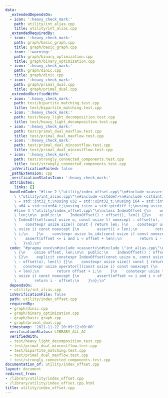 ```yaml
---
data:
  _extendedDependsOn:
  - icon: ':heavy_check_mark:'
    path: utility/int_alias.cpp
    title: utility/int_alias.cpp
  _extendedRequiredBy:
  - icon: ':heavy_check_mark:'
    path: graph/basic_graph.cpp
    title: graph/basic_graph.cpp
  - icon: ':warning:'
    path: graph/binary_optimization.cpp
    title: graph/binary_optimization.cpp
  - icon: ':heavy_check_mark:'
    path: graph/dinic.cpp
    title: graph/dinic.cpp
  - icon: ':heavy_check_mark:'
    path: graph/primal_dual.cpp
    title: graph/primal_dual.cpp
  _extendedVerifiedWith:
  - icon: ':heavy_check_mark:'
    path: test/bipartite_matching.test.cpp
    title: test/bipartite_matching.test.cpp
  - icon: ':heavy_check_mark:'
    path: test/heavy_light_decomposition.test.cpp
    title: test/heavy_light_decomposition.test.cpp
  - icon: ':heavy_check_mark:'
    path: test/primal_dual_maxflow.test.cpp
    title: test/primal_dual_maxflow.test.cpp
  - icon: ':heavy_check_mark:'
    path: test/primal_dual_mincostflow.test.cpp
    title: test/primal_dual_mincostflow.test.cpp
  - icon: ':heavy_check_mark:'
    path: test/strongly_connected_components.test.cpp
    title: test/strongly_connected_components.test.cpp
  _isVerificationFailed: false
  _pathExtension: cpp
  _verificationStatusIcon: ':heavy_check_mark:'
  attributes:
    links: []
  bundledCode: "#line 2 \"utility/index_offset.cpp\"\n#include <cassert>\n#line 2\
    \ \"utility/int_alias.cpp\"\n#include <cstddef>\n#include <cstdint>\n\nusing i32\
    \ = std::int32_t;\nusing u32 = std::uint32_t;\nusing i64 = std::int64_t;\nusing\
    \ u64 = std::uint64_t;\nusing isize = std::ptrdiff_t;\nusing usize = std::size_t;\n\
    #line 4 \"utility/index_offset.cpp\"\n\nclass IndexOffset {\n    usize offset,\
    \ len;\n\n  public:\n    IndexOffset() : offset(), len() {}\n    explicit constexpr\
    \ IndexOffset(const usize o, const usize l) noexcept : offset(o), len(l) {}\n\
    \    constexpr usize size() const { return len; }\n    constexpr usize operator[](const\
    \ usize i) const noexcept {\n        assert(i < len);\n        return offset +\
    \ i;\n    }\n    constexpr usize to_idx(const usize i) const noexcept {\n    \
    \    assert(offset <= i and i < offset + len);\n        return i - offset;\n \
    \   }\n};\n"
  code: "#pragma once\n#include <cassert>\n#include \"int_alias.cpp\"\n\nclass IndexOffset\
    \ {\n    usize offset, len;\n\n  public:\n    IndexOffset() : offset(), len()\
    \ {}\n    explicit constexpr IndexOffset(const usize o, const usize l) noexcept\
    \ : offset(o), len(l) {}\n    constexpr usize size() const { return len; }\n \
    \   constexpr usize operator[](const usize i) const noexcept {\n        assert(i\
    \ < len);\n        return offset + i;\n    }\n    constexpr usize to_idx(const\
    \ usize i) const noexcept {\n        assert(offset <= i and i < offset + len);\n\
    \        return i - offset;\n    }\n};\n"
  dependsOn:
  - utility/int_alias.cpp
  isVerificationFile: false
  path: utility/index_offset.cpp
  requiredBy:
  - graph/dinic.cpp
  - graph/binary_optimization.cpp
  - graph/basic_graph.cpp
  - graph/primal_dual.cpp
  timestamp: '2021-11-22 20:09:12+09:00'
  verificationStatus: LIBRARY_ALL_AC
  verifiedWith:
  - test/heavy_light_decomposition.test.cpp
  - test/primal_dual_mincostflow.test.cpp
  - test/bipartite_matching.test.cpp
  - test/primal_dual_maxflow.test.cpp
  - test/strongly_connected_components.test.cpp
documentation_of: utility/index_offset.cpp
layout: document
redirect_from:
- /library/utility/index_offset.cpp
- /library/utility/index_offset.cpp.html
title: utility/index_offset.cpp
---
```

